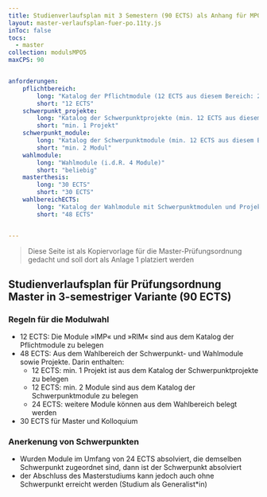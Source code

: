 ```yaml
---
title: Studienverlaufsplan mit 3 Semestern (90 ECTS) als Anhang für MPO5
layout: master-verlaufsplan-fuer-po.11ty.js
inToc: false
tocs:
  - master
collection: modulsMPO5
maxCPS: 90


anforderungen:
    pflichtbereich:
        long: "Katalog der Pflichtmodule (12 ECTS aus diesem Bereich: 2 Module)"
        short: "12 ECTS"
    schwerpunkt_projekte:
        long: "Katalog der Schwerpunktprojekte (min. 12 ECTS aus diesem Bereich: min. 1 Projekt)"
        short: "min. 1 Projekt"
    schwerpunkt_module:
        long: "Katalog der Schwerpunktmodule (min. 12 ECTS aus diesem Bereich: min. 2 Module)"
        short: "min. 2 Modul"
    wahlmodule:
        long: "Wahlmodule (i.d.R. 4 Module)"
        short: "beliebig"
    masterthesis:
        long: "30 ECTS"
        short: "30 ECTS"
    wahlbereichECTS: 
        long: "Katalog der Wahlmodule mit Schwerpunktmodulen und Projekten (48 ECTS)"
        short: "48 ECTS"


---
```


> Diese Seite ist als Kopiervorlage für die Master-Prüfungsordnung gedacht und soll dort als Anlage 1 platziert werden

## Studienverlaufsplan für Prüfungsordnung Master in 3-semestriger Variante (90 ECTS)

### Regeln für die Modulwahl
* 12 ECTS: Die Module »IMP« und »RIM« sind aus dem Katalog der Pflichtmodule zu belegen
* 48 ECTS: Aus dem Wahlbereich der Schwerpunkt- und Wahlmodule sowie Projekte. Darin enthalten:
    * 12 ECTS: min. 1 Projekt ist aus dem Katalog der Schwerpunktprojekte zu belegen
    * 12 ECTS: min. 2 Module sind aus dem Katalog der Schwerpunktmodule zu belegen
    * 24 ECTS: weitere Module können aus dem Wahlbereich belegt werden
* 30 ECTS für Master und Kolloquium

### Anerkenung von Schwerpunkten
* Wurden Module im Umfang von 24 ECTS absolviert, die demselben Schwerpunkt zugeordnet sind, dann ist der Schwerpunkt absolviert
* der Abschluss des Masterstudiums kann jedoch auch ohne Schwerpunkt erreicht werden (Studium als Generalist\*in)